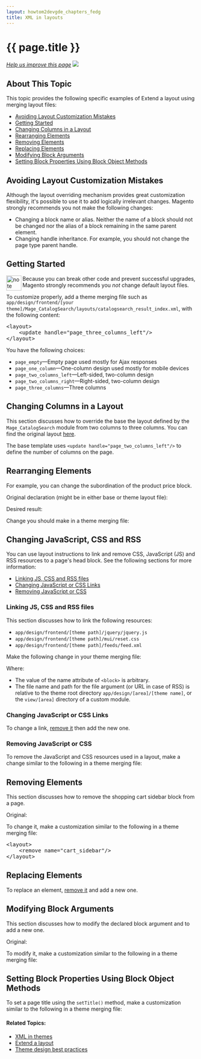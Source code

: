 ```yaml
---
layout: howtom2devgde_chapters_fedg
title: XML in layouts
---
```

 
<h1 id="layout_xml-markup">{{ page.title }}</h1>

<p><a href="{{ site.githuburl }}frontend-dev-guide/layouts/layout-xml.md" target="_blank"><em>Help us improve this page</em></a>&nbsp;<img src="{{ site.baseurl }}common/images/newWindow.gif"/></p>

<h2 id="layout_markup_overview">About This Topic</h2>

This topic provides the following specific examples of Extend a layout using merging layout files:

*	<a href="#layout_markup_bad">Avoiding Layout Customization Mistakes</a>
*	<a href="#layout_markup_start">Getting Started</a>
*	<a href="#layout_markup_columns">Changing Columns in a Layout</a>
*	<a href="#layout_markup_rearrange">Rearranging Elements</a>
*	<a href="#layout_markup_remove_elements">Removing Elements</a>
*	<a href="#layout_markup_replace_elements">Replacing Elements</a>
*	<a href="#layout_markup_modify-block">Modifying Block Arguments</a>
*	<a href="#layout_markup_block-properties">Setting Block Properties Using Block Object Methods</a>

<h2 id="layout_markup_bad">Avoiding Layout Customization Mistakes</h2>

Although the layout overriding mechanism provides great customization flexibility, it's possible to use it to add logically irrelevant changes. Magento strongly recommends you not make the following changes:

*	Changing a block name or alias. Neither the name of a block should not be changed nor the alias of a block remaining in the same parent element.
*	Changing handle inheritance. For example, you should not change the page type parent handle.

<h2 id="layout_markup_start">Getting Started</h2>

<div class="bs-callout bs-callout-info" id="info">
  <img src="{{ site.baseurl }}common/images/icon_note.png" alt="note" align="left" width="40" />
<span class="glyphicon-class">
  <p>Because you can break other code and prevent successful upgrades, Magento strongly recommends you <em>not</em> change default layout files. </p></span>
</div>

To customize properly, add a theme merging file such as `app/design/frontend/[your theme]/Mage_CatalogSearch/layouts/catalogsearch_result_index.xml`, with the following content:

<pre>&lt;layout>
    &lt;update handle="page_three_columns_left"/>
&lt;/layout></pre>

You have the following choices:

*	`page_empty`&mdash;Empty page used mostly for Ajax responses
*	`page_one_column`&mdash;One-column design used mostly for mobile devices
*	`page_two_columns_left`&mdash;Left-sided, two-column design
*	`page_two_columns_right`&mdash;Right-sided, two-column design
*	`page_three_columns`&mdash;Three columns


<h2 id="layout_markup_columns">Changing Columns in a Layout</h2>

This section discusses how to override the base the layout defined by the `Mage_CatalogSearch` module from two columns to three columns. You can find the original layout <a href="{{ site.mage2000url }}blob/master/app/code/Magento/CatalogSearch/view/frontend/layouts/catalogsearch_result_index.xml" target="_blank">here</a>.

The base template uses `<update handle="page_two_columns_left"/>` to define the number of columns on the page.


<h2 id="layout_markup_rearrange">Rearranging Elements</h2>

For example, you can change the subordination of the product price block. 
 
Original declaration (might be in either base or theme layout file):

<script src="https://gist.github.com/xcomSteveJohnson/55ed6e850202bb0d5374.js"></script>

Desired result:

<script src="https://gist.github.com/xcomSteveJohnson/9771c824e65567bd0dd8.js"></script>

Change you should make in a theme merging file:

<script src="https://gist.github.com/xcomSteveJohnson/93666c8933206a55dd61.js"></script>

<h2 id="layout_markup_css">Changing JavaScript, CSS and RSS</h2>

You can use layout instructions to link and remove CSS, JavaScript (JS) and RSS resources to a page's head block. See the following sections for more information:

*	<a href="#layout_markup_css_link">Linking JS, CSS and RSS files</a>
*	<a href="#layout_markup_css_change">Changing JavaScript or CSS Links</a>
*	<a href="#layout_markup_css_remove">Removing JavaScript or CSS</a>

<h3 id="layout_markup_css_link">Linking JS, CSS and RSS files</h3>

This section discusses how to link the following resources:

*	`app/design/frontend/[theme path]/jquery/jquery.js`
*	`app/design/frontend/[theme path]/mui/reset.css`
*	`app/design/frontend/[theme path]/feeds/feed.xml`

Make the following change in your theme merging file:

<script src="https://gist.github.com/xcomSteveJohnson/a36ca0d74ae7af673fb2.js"></script>

Where:

*	The value of the name attribute of `<block>` is arbitrary.
*	The file name and path for the file argument (or URL in case of RSS) is relative to the theme root directory `app/design/[area]/[theme name]`, or the `view/[area]` directory of a custom module.

<h3 id="layout_markup_css_change">Changing JavaScript or CSS Links</h3>

To change a link, <a href="{{ site.gdeurl }}frontend-dev-guide/layouts/layout-xml.html#fedg_layout_xml-instruc_ex_rem">remove it</a> then add the new one.

<h3 id="layout_markup_css_remove">Removing JavaScript or CSS</h3>

To remove the JavaScript and CSS resources used in a layout, make a change similar to the following in a theme merging file: 

<script src="https://gist.github.com/xcomSteveJohnson/2871e00f617d4e031014.js"></script>

<h2 id="layout_markup_remove_elements">Removing Elements</h2>

This section discusses how to remove the shopping cart sidebar block from a page.

Original:

<script src="https://gist.github.com/xcomSteveJohnson/faa16e16f157a50823a3.js"></script>

To change it, make a customization similar to the following in a theme merging file:

<pre>&lt;layout>
    &lt;remove name="cart_sidebar"/>
&lt;/layout></pre>

<h2 id="layout_markup_replace_elements">Replacing Elements</h2>

To replace an element, <a href="{{ site.gdeurl }}frontend-dev-guide/layouts/layout-xml.html#fedg_layout_xml-instruc_ex_rem">remove it</a> and add a new one.

<h2 id="layout_markup_modify-block">Modifying Block Arguments</h2>

This section discusses how to modify the declared block argument and to add a new one.

Original:

<script src="https://gist.github.com/xcomSteveJohnson/2822dfb55fc4620fb482.js"></script>

To modify it, make a customization similar to the following in a theme merging file:

<script src="https://gist.github.com/xcomSteveJohnson/f942fac58ef97a39890f.js"></script>

<h2 id="layout_markup_block-properties">Setting Block Properties Using Block Object Methods</h2>

To set a page title using the `setTitle()` method, make a customization similar to the following in a theme merging file:

<script src="https://gist.github.com/xcomSteveJohnson/bc7583f5e2ac5835a250.js"></script>


#### Related Topics:

*	<a href="{{ site.gdeurl }}frontend-dev-guide/layouts/layout-xml.html">XML in themes</a>
*	<a href="{{ site.gdeurl }}frontend-dev-guide/layouts/layout-extend.html">Extend a layout</a>
*	<a href="{{ site.gdeurl }}frontend-dev-guide/responsive-web-design/theme-best-practices.html">Theme design best practices</a>
